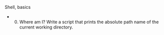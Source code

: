 Shell, basics

- 0. Where am I? Write a script that prints the absolute path name of the current working directory.


